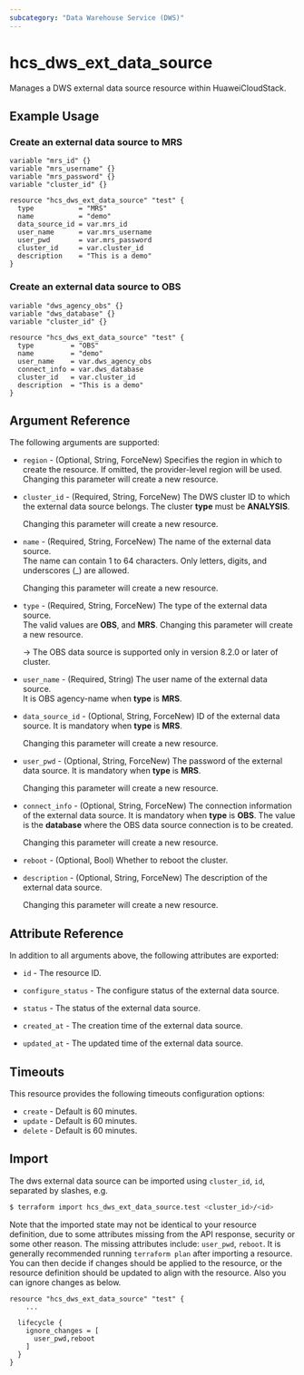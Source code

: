 ```yaml
---
subcategory: "Data Warehouse Service (DWS)"
---
```


# hcs_dws_ext_data_source

Manages a DWS external data source resource within HuaweiCloudStack.  

## Example Usage

### Create an external data source to MRS

```hcl
variable "mrs_id" {}
variable "mrs_username" {}
variable "mrs_password" {}
variable "cluster_id" {}

resource "hcs_dws_ext_data_source" "test" {
  type           = "MRS"
  name           = "demo"
  data_source_id = var.mrs_id
  user_name      = var.mrs_username
  user_pwd       = var.mrs_password
  cluster_id     = var.cluster_id
  description    = "This is a demo"
}
```

### Create an external data source to OBS

```hcl
variable "dws_agency_obs" {}
variable "dws_database" {}
variable "cluster_id" {}

resource "hcs_dws_ext_data_source" "test" {
  type         = "OBS"
  name         = "demo"
  user_name    = var.dws_agency_obs
  connect_info = var.dws_database
  cluster_id   = var.cluster_id
  description  = "This is a demo"
}
```

## Argument Reference

The following arguments are supported:

* `region` - (Optional, String, ForceNew) Specifies the region in which to create the resource.
  If omitted, the provider-level region will be used. Changing this parameter will create a new resource.

* `cluster_id` - (Required, String, ForceNew) The DWS cluster ID to which the external data source belongs.
  The cluster **type** must be **ANALYSIS**.

  Changing this parameter will create a new resource.

* `name` - (Required, String, ForceNew) The name of the external data source.  
  The name can contain 1 to 64 characters. Only letters, digits, and underscores (_) are allowed.

  Changing this parameter will create a new resource.

* `type` - (Required, String, ForceNew) The type of the external data source.  
  The valid values are **OBS**, and **MRS**.
  Changing this parameter will create a new resource.

  -> The OBS data source is supported only in version 8.2.0 or later of cluster.

* `user_name` - (Required, String) The user name of the external data source.  
  It is OBS agency-name when **type** is **MRS**.

* `data_source_id` - (Optional, String, ForceNew) ID of the external data source. It is mandatory when **type** is **MRS**.

  Changing this parameter will create a new resource.

* `user_pwd` - (Optional, String, ForceNew) The password of the external data source. It is mandatory when **type** is **MRS**.

  Changing this parameter will create a new resource.

* `connect_info` - (Optional, String, ForceNew) The connection information of the external data source.
  It is mandatory when **type** is **OBS**.
  The value is the **database** where the OBS data source connection is to be created.

  Changing this parameter will create a new resource.

* `reboot` - (Optional, Bool) Whether to reboot the cluster.  

* `description` - (Optional, String, ForceNew) The description of the external data source.  

  Changing this parameter will create a new resource.

## Attribute Reference

In addition to all arguments above, the following attributes are exported:

* `id` - The resource ID.

* `configure_status` - The configure status of the external data source.  

* `status` - The status of the external data source.  

* `created_at` - The creation time of the external data source.  

* `updated_at` - The updated time of the external data source.  

## Timeouts

This resource provides the following timeouts configuration options:

* `create` - Default is 60 minutes.
* `update` - Default is 60 minutes.
* `delete` - Default is 60 minutes.

## Import

The dws external data source can be imported using `cluster_id`, `id`, separated by slashes, e.g.

```bash
$ terraform import hcs_dws_ext_data_source.test <cluster_id>/<id>
```

Note that the imported state may not be identical to your resource definition, due to some attributes missing from the
API response, security or some other reason. The missing attributes include: `user_pwd`, `reboot`.
It is generally recommended running `terraform plan` after importing a resource.
You can then decide if changes should be applied to the resource, or the resource definition should be updated to align
with the resource. Also you can ignore changes as below.

```hcl
resource "hcs_dws_ext_data_source" "test" {
    ...

  lifecycle {
    ignore_changes = [
      user_pwd,reboot
    ]
  }
}
```
